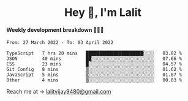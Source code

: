 <h1 align="center">Hey 👋, I'm Lalit</h1>

#### Weekly development breakdown 👨🏻‍💻
<!--START_SECTION:waka-->

```text
From: 27 March 2022 - To: 03 April 2022

TypeScript   7 hrs 20 mins   █████████████████████░░░░   83.82 %
JSON         40 mins         ██░░░░░░░░░░░░░░░░░░░░░░░   07.66 %
CSS          23 mins         █░░░░░░░░░░░░░░░░░░░░░░░░   04.57 %
Git Config   8 mins          ▒░░░░░░░░░░░░░░░░░░░░░░░░   01.62 %
JavaScript   5 mins          ▒░░░░░░░░░░░░░░░░░░░░░░░░   01.07 %
Other        4 mins          ▒░░░░░░░░░░░░░░░░░░░░░░░░   00.83 %
```

<!--END_SECTION:waka-->

Reach me at → lalitvijay9480@gmail.com
